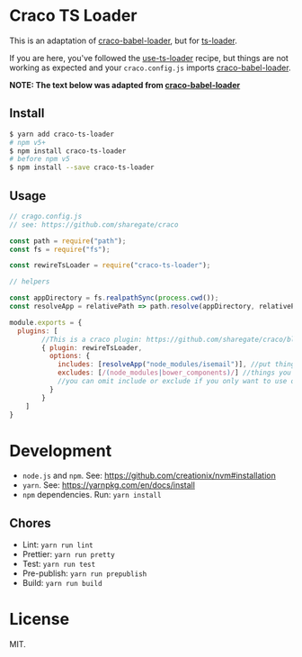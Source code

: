 # Craco TS Loader

This is an adaptation of [craco-babel-loader](https://github.com/rjerue/craco-babel-loader), but for [ts-loader](https://github.com/TypeStrong/ts-loader).

If you are here, you've followed the [use-ts-loader](https://github.com/gsoft-inc/craco/blob/master/recipes/use-ts-loader/craco.config.js) recipe, but things are not working as expected and your `craco.config.js` imports [craco-babel-loader](https://github.com/rjerue/craco-babel-loader).

**NOTE: The text below was adapted from [craco-babel-loader](https://github.com/rjerue/craco-babel-loader)**

## Install

```sh
$ yarn add craco-ts-loader
# npm v5+
$ npm install craco-ts-loader
# before npm v5
$ npm install --save craco-ts-loader
```

## Usage

```js
// crago.config.js
// see: https://github.com/sharegate/craco

const path = require("path");
const fs = require("fs");

const rewireTsLoader = require("craco-ts-loader");

// helpers

const appDirectory = fs.realpathSync(process.cwd());
const resolveApp = relativePath => path.resolve(appDirectory, relativePath);

module.exports = {
  plugins: [
        //This is a craco plugin: https://github.com/sharegate/craco/blob/master/packages/craco/README.md#configuration-overview
        { plugin: rewireTsLoader, 
          options: { 
            includes: [resolveApp("node_modules/isemail")], //put things you want to include in array here
            excludes: [/(node_modules|bower_components)/] //things you want to exclude here
            //you can omit include or exclude if you only want to use one option
          }
        }
    ]
}

```


Development
===========

- `node.js` and `npm`. See: https://github.com/creationix/nvm#installation
- `yarn`. See: https://yarnpkg.com/en/docs/install
- `npm` dependencies. Run: `yarn install`

## Chores

- Lint: `yarn run lint`
- Prettier: `yarn run pretty`
- Test: `yarn run test`
- Pre-publish: `yarn run prepublish`
- Build: `yarn run build`

License
=======

MIT.
